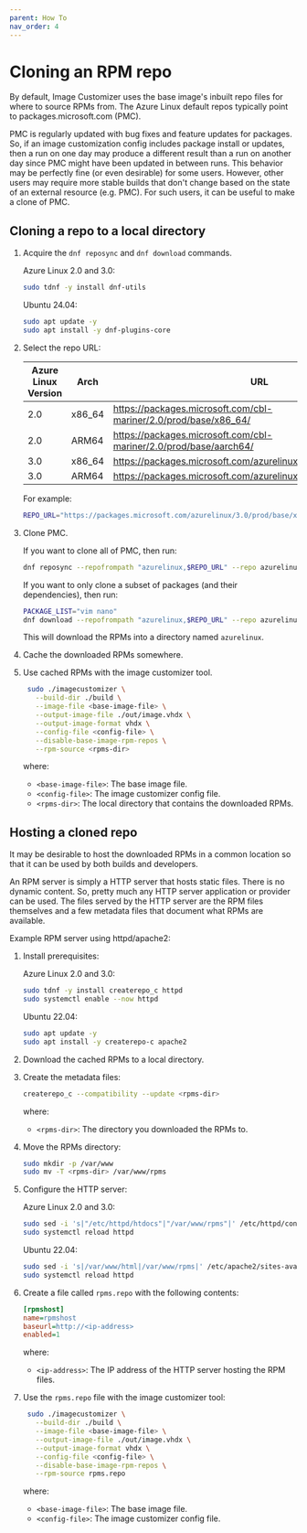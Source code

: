 ```yaml
---
parent: How To
nav_order: 4
---
```


# Cloning an RPM repo

By default, Image Customizer uses the base image's inbuilt repo files for where
to source RPMs from. The Azure Linux default repos typically point to
packages.microsoft.com (PMC).

PMC is regularly updated with bug fixes and feature updates for packages. So, if an
image customization config includes package install or updates, then a run on one day
may produce a different result than a run on another day since PMC might have been
updated in between runs. This behavior may be perfectly fine (or even desirable) for
some users. However, other users may require more stable builds that don't change based
on the state of an external resource (e.g. PMC). For such users, it can be useful to
make a clone of PMC.

## Cloning a repo to a local directory

1. Acquire the `dnf reposync` and `dnf download` commands.

   Azure Linux 2.0 and 3.0:

   ```bash
   sudo tdnf -y install dnf-utils
   ```

   Ubuntu 24.04:

   ```bash
   sudo apt update -y
   sudo apt install -y dnf-plugins-core
   ```

2. Select the repo URL:

   | Azure Linux Version | Arch   | URL                                                               |
   | ------------------- | ------ | ----------------------------------------------------------------- |
   | 2.0                 | x86_64 | https://packages.microsoft.com/cbl-mariner/2.0/prod/base/x86_64/  |
   | 2.0                 | ARM64  | https://packages.microsoft.com/cbl-mariner/2.0/prod/base/aarch64/ |
   | 3.0                 | x86_64 | https://packages.microsoft.com/azurelinux/3.0/prod/base/x86_64/   |
   | 3.0                 | ARM64  | https://packages.microsoft.com/azurelinux/3.0/prod/base/aarch64/  |

   For example:

   ```bash
   REPO_URL="https://packages.microsoft.com/azurelinux/3.0/prod/base/x86_64/"
   ```

3. Clone PMC.

   If you want to clone all of PMC, then run:

   ```bash
   dnf reposync --repofrompath "azurelinux,$REPO_URL" --repo azurelinux --newest-only
   ```

   If you want to only clone a subset of packages (and their dependencies), then run:

   ```bash
   PACKAGE_LIST="vim nano"
   dnf download --repofrompath "azurelinux,$REPO_URL" --repo azurelinux --resolve --alldeps --destdir azurelinux $PACKAGE_LIST
   ```

   This will download the RPMs into a directory named `azurelinux`.

4. Cache the downloaded RPMs somewhere.

5. Use cached RPMs with the image customizer tool.

   ```bash
    sudo ./imagecustomizer \
      --build-dir ./build \
      --image-file <base-image-file> \
      --output-image-file ./out/image.vhdx \
      --output-image-format vhdx \
      --config-file <config-file> \
      --disable-base-image-rpm-repos \
      --rpm-source <rpms-dir>
   ```

   where:

   - `<base-image-file>`: The base image file.
   - `<config-file>`: The image customizer config file.
   - `<rpms-dir>`: The local directory that contains the downloaded RPMs.

## Hosting a cloned repo

It may be desirable to host the downloaded RPMs in a common location so that it can be
used by both builds and developers.

An RPM server is simply a HTTP server that hosts static files. There is no dynamic
content. So, pretty much any HTTP server application or provider can be used. The files
served by the HTTP server are the RPM files themselves and a few metadata files that
document what RPMs are available.

Example RPM server using httpd/apache2:

1. Install prerequisites:

   Azure Linux 2.0 and 3.0:

   ```bash
   sudo tdnf -y install createrepo_c httpd
   sudo systemctl enable --now httpd
   ```

   Ubuntu 22.04:

   ```bash
   sudo apt update -y
   sudo apt install -y createrepo-c apache2
   ````

2. Download the cached RPMs to a local directory.

3. Create the metadata files:

   ```bash
   createrepo_c --compatibility --update <rpms-dir>
   ```

   where:

   - `<rpms-dir>`: The directory you downloaded the RPMs to.

4. Move the RPMs directory:

   ```bash
   sudo mkdir -p /var/www
   sudo mv -T <rpms-dir> /var/www/rpms
   ```

5. Configure the HTTP server:

   Azure Linux 2.0 and 3.0:

   ```bash
   sudo sed -i 's|"/etc/httpd/htdocs"|"/var/www/rpms"|' /etc/httpd/conf/httpd.conf
   sudo systemctl reload httpd
   ```

   Ubuntu 22.04:

   ```bash
   sudo sed -i 's|/var/www/html|/var/www/rpms|' /etc/apache2/sites-available/000-default.conf
   sudo systemctl reload httpd
   ```

6. Create a file called `rpms.repo` with the following contents:

   ```ini
   [rpmshost]
   name=rpmshost
   baseurl=http://<ip-address>
   enabled=1
   ```

   where:

   - `<ip-address>`: The IP address of the HTTP server hosting the RPM files.

7. Use the `rpms.repo` file with the image customizer tool:

   ```bash
    sudo ./imagecustomizer \
      --build-dir ./build \
      --image-file <base-image-file> \
      --output-image-file ./out/image.vhdx \
      --output-image-format vhdx \
      --config-file <config-file> \
      --disable-base-image-rpm-repos \
      --rpm-source rpms.repo
   ```

   where:

   - `<base-image-file>`: The base image file.
   - `<config-file>`: The image customizer config file.
